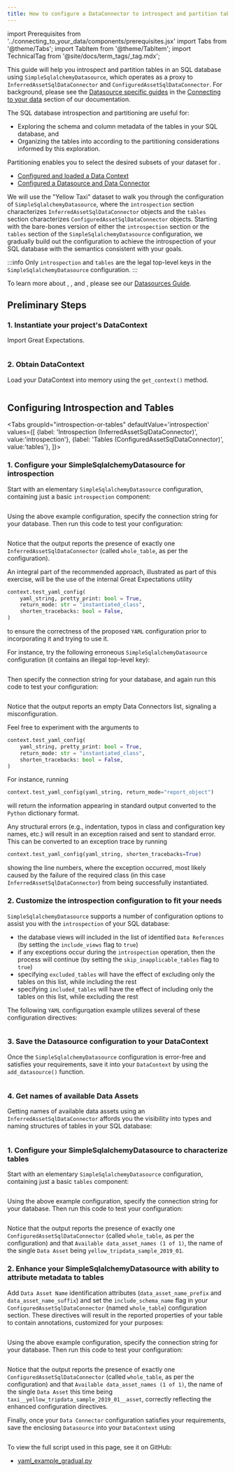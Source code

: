 ```yaml
---
title: How to configure a DataConnector to introspect and partition tables in SQL
---
```

import Prerequisites from '../connecting_to_your_data/components/prerequisites.jsx'
import Tabs from '@theme/Tabs';
import TabItem from '@theme/TabItem';
import TechnicalTag from '@site/docs/term_tags/_tag.mdx';

This guide will help you introspect and partition tables in an SQL database using `SimpleSqlalchemyDatasource`, which
operates as a proxy to `InferredAssetSqlDataConnector` and `ConfiguredAssetSqlDataConnector`.  For background, please
see the [Datasource specific guides](../connecting_to_your_data/index.md) in the [Connecting to your data](../connecting_to_your_data/connect_to_data_overview.md) section of our documentation.

The SQL database introspection and partitioning are useful for:
- Exploring the schema and column metadata of the tables in your SQL database, and
- Organizing the tables into <TechnicalTag tag="data_asset" text="Data Assets" /> according to the partitioning considerations informed by this exploration.

Partitioning enables you to select the desired subsets of your dataset for <TechnicalTag tag="validation" text="Validation"/>.

<Prerequisites>

- [Configured and loaded a Data Context](../../tutorials/getting_started/tutorial_setup.md)
- [Configured a Datasource and Data Connector](../../terms/datasource.md)

</Prerequisites>

We will use the "Yellow Taxi" dataset to walk you through the configuration of `SimpleSqlalchemyDatasource`, where
the `introspection` section characterizes `InferredAssetSqlDataConnector` objects and the `tables` section characterizes
`ConfiguredAssetSqlDataConnector` objects.  Starting with the bare-bones version of either the `introspection` section
or the `tables` section of the `SimpleSqlalchemyDatasource` configuration, we gradually build out the configuration to
achieve the introspection of your SQL database with the semantics consistent with your goals.

:::info
Only `introspection` and `tables` are the legal top-level keys in the `SimpleSqlalchemyDatasource` configuration.
:::

To learn more about <TechnicalTag tag="datasource" text="Datasources" />, <TechnicalTag tag="data_connector" text="Data Connectors" />, and <TechnicalTag tag="batch" text="Batch(es)" />, please see our [Datasources Guide](../../terms/datasource.md).

## Preliminary Steps

### 1. Instantiate your project's DataContext

Import Great Expectations.

```python name="tests/integration/docusaurus/connecting_to_your_data/how_to_introspect_and_partition_your_data/sql_database/yaml_example_gradual.py imports"
```

### 2. Obtain DataContext

Load your DataContext into memory using the `get_context()` method.

```python name="tests/integration/docusaurus/connecting_to_your_data/how_to_introspect_and_partition_your_data/sql_database/yaml_example_gradual.py get_context"
```

## Configuring Introspection and Tables

<Tabs
  groupId="introspection-or-tables"
  defaultValue='introspection'
  values={[
  {label: 'Introspection (InferredAssetSqlDataConnector)', value:'introspection'},
  {label: 'Tables (ConfiguredAssetSqlDataConnector)', value:'tables'},
  ]}>

<TabItem value="introspection">

### 1. Configure your SimpleSqlalchemyDatasource for introspection

Start with an elementary `SimpleSqlalchemyDatasource` configuration, containing just a basic `introspection` component:

```python name="tests/integration/docusaurus/connecting_to_your_data/how_to_introspect_and_partition_your_data/sql_database/yaml_example_gradual.py datasource_yaml"
```

Using the above example configuration, specify the connection string for your database.  Then run this code to test your
configuration:

```python name="tests/integration/docusaurus/connecting_to_your_data/how_to_introspect_and_partition_your_data/sql_database/yaml_example_gradual.py test_yaml_config"
```

Notice that the output reports the presence of exactly one `InferredAssetSqlDataConnector` (called `whole_table`, as per
the configuration).

An integral part of the recommended approach, illustrated as part of this exercise, will be the use of the internal
Great Expectations utility

```python
context.test_yaml_config(
    yaml_string, pretty_print: bool = True,
    return_mode: str = "instantiated_class",
    shorten_tracebacks: bool = False,
)
```

to ensure the correctness of the proposed `YAML` configuration prior to incorporating it and trying to use it.

For instance, try the following erroneous `SimpleSqlalchemyDatasource` configuration (it contains an illegal top-level
key):

```python name="tests/integration/docusaurus/connecting_to_your_data/how_to_introspect_and_partition_your_data/sql_database/yaml_example_gradual.py buggy_datasource_yaml"
```

Then specify the connection string for your database, and again run this code to test your configuration:

```python name="tests/integration/docusaurus/connecting_to_your_data/how_to_introspect_and_partition_your_data/sql_database/yaml_example_gradual.py test_yaml_config_2"
```

Notice that the output reports an empty Data Connectors list, signaling a misconfiguration.

Feel free to experiment with the arguments to

```python
context.test_yaml_config(
    yaml_string, pretty_print: bool = True,
    return_mode: str = "instantiated_class",
    shorten_tracebacks: bool = False,
)
```

For instance, running

```python
context.test_yaml_config(yaml_string, return_mode="report_object")
```

will return the information appearing in standard output converted to the `Python` dictionary format.

Any structural errors (e.g., indentation, typos in class and configuration key names, etc.) will result in an exception
raised and sent to standard error.  This can be converted to an exception trace by running

```python
context.test_yaml_config(yaml_string, shorten_tracebacks=True)
```

showing the line numbers, where the exception occurred, most likely caused by the failure of the required class (in this
case `InferredAssetSqlDataConnector`) from being successfully instantiated.

### 2. Customize the introspection configuration to fit your needs

`SimpleSqlalchemyDatasource` supports a number of configuration options to assist you with the `introspection` of your
SQL database:

- the database views will included in the list of identified `Data References` (by setting the `include_views` flag to
`true`)
- if any exceptions occur during the `introspection` operation, then the process will continue (by setting the
`skip_inapplicable_tables` flag to `true`)
- specifying `excluded_tables` will have the effect of excluding only the tables on this list, while including the rest
- specifying `included_tables` will have the effect of including only the tables on this list, while excluding the rest

The following `YAML` configurqation example utilizes several of these configuration directives:

```python name="tests/integration/docusaurus/connecting_to_your_data/how_to_introspect_and_partition_your_data/sql_database/yaml_example_gradual.py datasource_yaml_introspection"
```

### 3. Save the Datasource configuration to your DataContext

Once the `SimpleSqlalchemyDatasource` configuration is error-free and satisfies your requirements, save it into your
`DataContext` by using the `add_datasource()` function.

```python name="tests/integration/docusaurus/connecting_to_your_data/how_to_introspect_and_partition_your_data/sql_database/yaml_example_gradual.py add_datasource"
```

### 4. Get names of available Data Assets

Getting names of available data assets using an `InferredAssetSqlDataConnector` affords you the visibility into types
and naming structures of tables in your SQL database:

```python name="tests/integration/docusaurus/connecting_to_your_data/how_to_introspect_and_partition_your_data/sql_database/yaml_example_gradual.py get_available_data_asset_names"
```

</TabItem>

<TabItem value="tables">

### 1. Configure your SimpleSqlalchemyDatasource to characterize tables

Start with an elementary `SimpleSqlalchemyDatasource` configuration, containing just a basic `tables` component:

```python name="tests/integration/docusaurus/connecting_to_your_data/how_to_introspect_and_partition_your_data/sql_database/yaml_example_gradual.py datasource_yaml_tables"
```

Using the above example configuration, specify the connection string for your database.  Then run this code to test your
configuration:

```python name="tests/integration/docusaurus/connecting_to_your_data/how_to_introspect_and_partition_your_data/sql_database/yaml_example_gradual.py test_yaml_config_3"
```

Notice that the output reports the presence of exactly one `ConfiguredAssetSqlDataConnector` (called `whole_table`, as
per the configuration) and that `Available data_asset_names (1 of 1)`, the name of the single `Data Asset` being
`yellow_tripdata_sample_2019_01`.

### 2. Enhance your SimpleSqlalchemyDatasource with ability to attribute metadata to tables

Add `Data Asset Name` identification attributes (`data_asset_name_prefix` and `data_asset_name_suffix`) and set the
`include_schema_name` flag in your `ConfiguredAssetSqlDataConnector` (named `whole_table`) configuration section.  These
directives will result in the reported properties of your table to contain annotations, customized for your purposes:

```python name="tests/integration/docusaurus/connecting_to_your_data/how_to_introspect_and_partition_your_data/sql_database/yaml_example_gradual.py datasource_yaml_tables_partitioners"
```

Using the above example configuration, specify the connection string for your database.  Then run this code to test your
configuration:

```python name="tests/integration/docusaurus/connecting_to_your_data/how_to_introspect_and_partition_your_data/sql_database/yaml_example_gradual.py test_yaml_config_4"
```

Notice that the output reports the presence of exactly one `ConfiguredAssetSqlDataConnector` (called `whole_table`, as
per the configuration) and that `Available data_asset_names (1 of 1)`, the name of the single `Data Asset` this time
being `taxi__yellow_tripdata_sample_2019_01__asset`, correctly reflecting the enhanced configuration directives.

Finally, once your `Data Connector` configuration satisfies your requirements, save the enclosing `Datasource` into your
`DataContext` using

```python name="tests/integration/docusaurus/connecting_to_your_data/how_to_introspect_and_partition_your_data/sql_database/yaml_example_gradual.py add_datasource_2"
```

</TabItem>

</Tabs>


To view the full script used in this page, see it on GitHub:

- [yaml_example_gradual.py](https://github.com/great-expectations/great_expectations/blob/develop/tests/integration/docusaurus/connecting_to_your_data/how_to_introspect_and_partition_your_data/sql_database/yaml_example_gradual.py)
